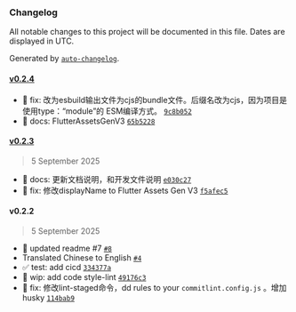 ### Changelog

All notable changes to this project will be documented in this file. Dates are displayed in UTC.

Generated by [`auto-changelog`](https://github.com/CookPete/auto-changelog).

#### [v0.2.4](https://github.com/linjonh/flutter-assets-gen/compare/v0.2.3...v0.2.4)

- :bug: fix:  改为esbuild输出文件为cjs的bundle文件。后缀名改为cjs，因为项目是使用type：“module”的 ESM编译方式。 [`9c8b052`](https://github.com/linjonh/flutter-assets-gen/commit/9c8b0523889ade2386d6d6a16fba3fecf4342441)
- :memo: docs: FlutterAssetsGenV3 [`65b5228`](https://github.com/linjonh/flutter-assets-gen/commit/65b52281bccb96b62cdbedd85da9816d83c30469)

#### [v0.2.3](https://github.com/linjonh/flutter-assets-gen/compare/v0.2.2...v0.2.3)

> 5 September 2025

- :memo: docs: 更新文档说明，和开发文件说明 [`e030c27`](https://github.com/linjonh/flutter-assets-gen/commit/e030c270cffb00ab5c32d175f3d17b85912215ec)
- :memo: fix: 修改displayName  to Flutter Assets Gen V3 [`f5afec5`](https://github.com/linjonh/flutter-assets-gen/commit/f5afec51e4482c4430bfb825fe12ba53a6d531dd)

#### v0.2.2

> 5 September 2025

- 📖 updated readme #7 [`#8`](https://github.com/linjonh/flutter-assets-gen/pull/8)
- Translated Chinese to English [`#4`](https://github.com/linjonh/flutter-assets-gen/pull/4)
- :white_check_mark: test: add cicd [`334377a`](https://github.com/linjonh/flutter-assets-gen/commit/334377a1f1f3c910984adc3de64530cfdef0eb7d)
- :construction: wip: add code style-lint [`49176c3`](https://github.com/linjonh/flutter-assets-gen/commit/49176c313321fb00b54a78e9df0612a6161b715f)
- :bug: fix: 修改lint-staged命令，dd rules to your `commitlint.config.js` 。增加husky [`114bab9`](https://github.com/linjonh/flutter-assets-gen/commit/114bab9fc6e5e4ff789606d97c9b0507a5ece90d)
